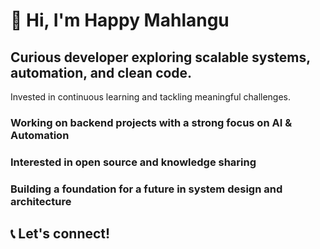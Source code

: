 # 👋 Hi, I'm Happy Mahlangu
## Curious developer exploring scalable systems, automation, and clean code.
Invested in continuous learning and tackling meaningful challenges.

### Working on backend projects with a strong focus on AI & Automation

### Interested in open source and knowledge sharing

### Building a foundation for a future in system design and architecture

## 📞 Let's connect!
